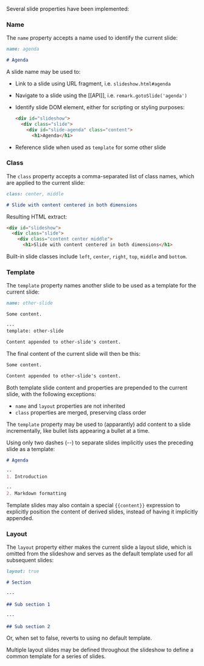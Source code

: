 Several slide properties have been implemented:

### <a name="name">Name</a>

The `name` property accepts a name used to identify the current slide:

```markdown
name: agenda

# Agenda
```

A slide name may be used to:

 - Link to a slide using URL fragment, i.e. `slideshow.html#agenda`

 - Navigate to a slide using the [[API]], i.e. `remark.gotoSlide('agenda')`

 - Identify slide DOM element, either for scripting or styling purposes:

    ```html
    <div id="slideshow">
      <div class="slide">
        <div id="slide-agenda" class="content">
          <h1>Agenda</h1>
    ```

 - Reference slide when used as `template` for some other slide

### <a name="class">Class</a>

The `class` property accepts a comma-separated list of class names, which are applied to the current slide:

```markdown
class: center, middle

# Slide with content centered in both dimensions
```

Resulting HTML extract:

```html
<div id="slideshow">
  <div class="slide">
    <div class="content center middle">
      <h1>Slide with content centered in both dimensions</h1>
```

Built-in slide classes include `left`, `center`, `right`, `top`, `middle` and `bottom`.

### <a name="template">Template</a>

The `template` property names another slide to be used as a template for the current slide:

```markdown
name: other-slide

Some content.

---
template: other-slide

Content appended to other-slide's content.
```

The final content of the current slide will then be this:

```markdown
Some content.

Content appended to other-slide's content.
```

Both template slide content and properties are prepended to the current slide, with the following exceptions:

- `name` and `layout` properties are not inherited
- `class` properties are merged, preserving class order

The `template` property may be used to (apparantly) add content to a slide incrementally, like bullet lists appearing a bullet at a time.

Using only two dashes (--) to separate slides implicitly uses the preceding slide as a template:

```markdown
# Agenda

--
1. Introduction

--
2. Markdown formatting
```

Template slides may also contain a special `{{content}}` expression to explicitly position the content of derived slides, instead of having it implicitly appended.

### <a name="layout">Layout</a>

The `layout` property either makes the current slide a layout slide, which is omitted from the slideshow and serves as the default template used for all subsequent slides:

```markdown
layout: true

# Section

---

## Sub section 1

---

## Sub section 2
```

Or, when set to false, reverts to using no default template.

Multiple layout slides may be defined throughout the slideshow to define a common template for a series of slides.